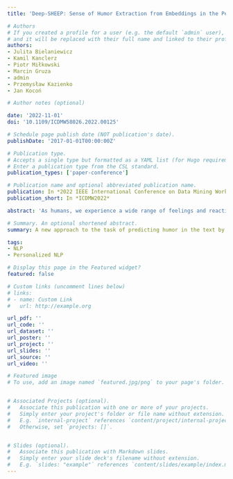 ```yaml
---
title: 'Deep-SHEEP: Sense of Humor Extraction from Embeddings in the Personalized Context'

# Authors
# If you created a profile for a user (e.g. the default `admin` user), write the username (folder name) here
# and it will be replaced with their full name and linked to their profile.
authors:
- Julita Bielaniewicz
- Kamil Kanclerz
- Piotr Miłkowski
- Marcin Gruza
- admin
- Przemysław Kazienko
- Jan Kocoń

# Author notes (optional)

date: '2022-11-01'
doi: '10.1109/ICDMW58026.2022.00125'

# Schedule page publish date (NOT publication's date).
publishDate: '2017-01-01T00:00:00Z'

# Publication type.
# Accepts a single type but formatted as a YAML list (for Hugo requirements).
# Enter a publication type from the CSL standard.
publication_types: ['paper-conference']

# Publication name and optional abbreviated publication name.
publication: In *2022 IEEE International Conference on Data Mining Workshops*
publication_short: In *ICDMW2022*

abstract: 'As humans, we experience a wide range of feelings and reactions. One of these is laughter, often related to a personal sense of humor and the perception of funny content. Due to its subjective nature, recognizing humor in NLP is a very challenging task. Here, we present a new approach to the task of predicting humor in the text by applying the idea of a personalized approach. It takes into account both the text and the context of the content receiver. For that purpose, we proposed four Deep-SHEEP learning models that take advantage of user preference information differently. The experiments were conducted on four datasets: Cockamamie, HUMOR, Jester, and Humicroedit. The results have shown that the application of an innovative personalized approach and user-centric perspective significantly improves performance compared to generalized methods. Moreover, even for random text embeddings, our personalized methods outperform the generalized ones in the subjective humor modeling task. We also argue that the user-related data reflecting an individual sense of humor has similar importance as the evaluated text itself. Different types of humor were investigated as well.'

# Summary. An optional shortened abstract.
summary: A new approach to the task of predicting humor in the text by applying the idea of a personalized approach that takes into account both the text and the context of the content receiver and shows that the user-related data reflecting an individual sense of humor has similar importance as the evaluated text itself.

tags: 
- NLP
- Personalized NLP

# Display this page in the Featured widget?
featured: false

# Custom links (uncomment lines below)
# links:
# - name: Custom Link
#   url: http://example.org

url_pdf: ''
url_code: ''
url_dataset: ''
url_poster: ''
url_project: ''
url_slides: ''
url_source: ''
url_video: ''

# Featured image
# To use, add an image named `featured.jpg/png` to your page's folder.


# Associated Projects (optional).
#   Associate this publication with one or more of your projects.
#   Simply enter your project's folder or file name without extension.
#   E.g. `internal-project` references `content/project/internal-project/index.md`.
#   Otherwise, set `projects: []`.


# Slides (optional).
#   Associate this publication with Markdown slides.
#   Simply enter your slide deck's filename without extension.
#   E.g. `slides: "example"` references `content/slides/example/index.md`.
---
```

